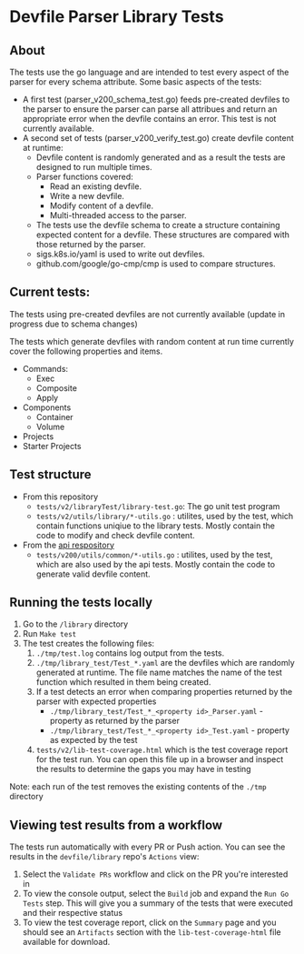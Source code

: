 # Devfile Parser Library Tests

## About

The tests use the go language and are intended to test every aspect of the parser for every schema attribute. Some basic aspects of the tests:

* A first test (parser_v200_schema_test.go) feeds pre-created devfiles to the parser to ensure the parser can parse all attribues and return an appropriate error when the devfile contains an error. This test is not currently available. 
* A second set of tests (parser_v200_verify_test.go) create devfile content at runtime:
    * Devfile content is randomly generated and as a result the tests are designed to run multiple times.
    * Parser functions covered:
        * Read an existing devfile.
        * Write a new devfile.
        * Modify content of a devfile.
        * Multi-threaded access to the parser.
    * The tests use the devfile schema to create a structure containing expected content for a devfile. These structures are compared with those returned by the parser. 
    * sigs.k8s.io/yaml is used to write out devfiles.
    * github.com/google/go-cmp/cmp is used to compare structures.

## Current tests:

The tests using pre-created devfiles are not currently available (update in progress due to schema changes)

The tests which generate devfiles with random content at run time currently cover the following properties and items.

* Commands: 
    * Exec
    * Composite
    * Apply
* Components 
    * Container
    * Volume
* Projects
* Starter Projects
    
## Test structure

* From this repository
    - `tests/v2/libraryTest/library-test.go`: The go unit test program
    - `tests/v2/utils/library/*-utils.go` : utilites, used by the test, which contain functions uniqiue to the library tests. Mostly contain the code to modify and check devfile content.
* From the [api respository](https://github.com/devfile/api/tree/main/test/v200/utils/common)
    - `tests/v200/utils/common/*-utils.go` : utilites, used by the test, which are also used by the api tests. Mostly contain the code to generate valid devfile content.

## Running the tests locally

1. Go to the ```/library``` directory 
1. Run ```Make test```
1. The test creates the following files:
    1. ```./tmp/test.log``` contains log output from the tests.
    1. ```./tmp/library_test/Test_*.yaml``` are the devfiles which are randomly generated at runtime. The file name matches the name of the test function which resulted in them being created.
    1. If a test detects an error when comparing properties returned by the parser with expected properties
        *  ```./tmp/library_test/Test_*_<property id>_Parser.yaml``` - property as returned by the parser
        *  ```./tmp/library_test/Test_*_<property id>_Test.yaml``` - property as expected by the test
    1.  ```tests/v2/lib-test-coverage.html``` which is the test coverage report for the test run.  You can open this file up in a browser and inspect the results to determine the gaps you may have in testing
    
Note: each run of the test removes the existing contents of the ```./tmp``` directory

## Viewing test results from a workflow

The tests run automatically with every PR or Push action.  You can see the results in the `devfile/library` repo's `Actions` view:

1.  Select the `Validate PRs` workflow and click on the PR you're interested in
1.  To view the console output, select the `Build` job and expand the `Run Go Tests` step.  This will give you a summary of the tests that were executed and their respective status 
1.  To view the test coverage report, click on the `Summary` page and you should see an `Artifacts` section with the `lib-test-coverage-html` file available for download.



